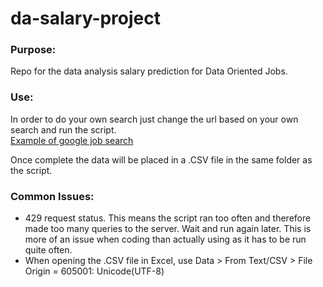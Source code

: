 # da-salary-project

### Purpose:
Repo for the data analysis salary prediction for Data Oriented Jobs.

### Use:
In order to do your own search just change the url based on your own search and run the script.  
[Example of google job search](https://www.google.com/search?q=data+scientist+USA&oq=data+sc&aqs=chrome.0.69i59l2j0i433i457j69i59j69i57j69i61l2j69i60.1954j1j1&sourceid=chrome&ie=UTF-8&ibp=htl;jobs&sa=X&ved=2ahUKEwioy4DD3I_uAhVWhlwKHXWZDPAQutcGKAB6BAgFEAQ&sxsrf=ALeKk01QJ1N0hCq5E4yNdSVpAocamk9jcA:1610225255727#htivrt=jobs&htidocid=eaEAKiT_pHnjJGlAAAAAAA%3D%3D&fpstate=tldetail*)

Once complete the data will be placed in a .CSV file in the same folder as the script.

### Common Issues:
* 429 request status. This means the script ran too often and therefore made too many queries to the server. Wait and run again later. This is more of an issue when coding than actually using as it has to be run quite often.  
* When opening the .CSV file in Excel, use Data > From Text/CSV > File Origin = 605001: Unicode(UTF-8)


